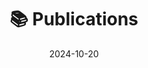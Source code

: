 ---
title: Publications
date: 2024-10-20
type: landing

sections:
- block: markdown
id: publications
content:
title: '📚 Publications'
subtitle: ''
text: |-
    Check out my work on [Google Scholar](https://scholar.google.com/citations?user=RhThiI8AAAAJ&hl=en)
    design:
      columns: '1'

---